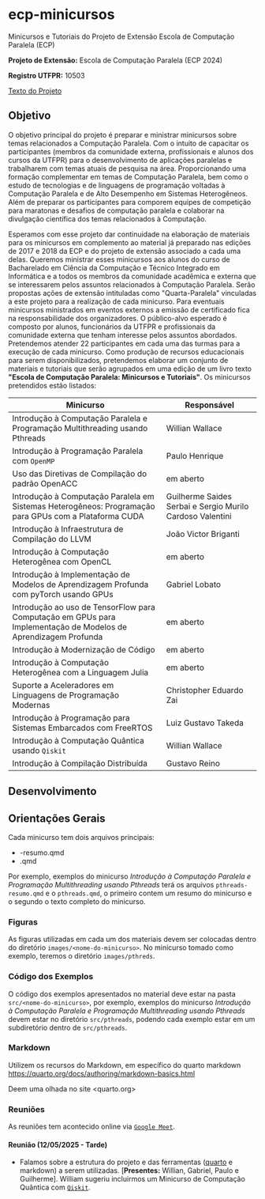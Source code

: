# ecp-minicursos

Minicursos e Tutoriais do Projeto de Extensão Escola de Computação Paralela (ECP)

__Projeto de Extensão:__ Escola de Computação Paralela (ECP 2024)

__Registro UTFPR:__ 10503

[Texto do Projeto](docs/projeto_extensao_escola_de_computacao_paralela_ecp_utfpr_2024.pdf)

## Objetivo

O objetivo principal do projeto é preparar e ministrar minicursos sobre temas relacionados a Computação Paralela. Com o intuito de capacitar os participantes (membros da comunidade externa, profissionais e alunos dos cursos da UTFPR) para o desenvolvimento de aplicações paralelas e trabalharem com temas atuais de pesquisa na área. Proporcionando uma formação complementar em temas de Computação Paralela, bem como o estudo de tecnologias e de linguagens de programação voltadas à Computação Paralela e de Alto Desempenho em Sistemas Heterogêneos. Além de preparar os participantes para comporem equipes de competição para maratonas e desafios de computação paralela e colaborar na divulgação científica dos temas relacionados à Computação.

Esperamos com esse projeto dar continuidade na elaboração de materiais para os minicursos em complemento ao material já preparado nas edições de 2017 e 2018 da ECP e do projeto de extensão associado a cada uma delas.
Queremos ministrar esses minicursos aos alunos do curso de Bacharelado em Ciência da Computação e Técnico Integrado em Informática e a todos os membros da comunidade acadêmica e externa que se interessarem pelos assuntos relacionados à Computação Paralela.
Serão propostas ações de extensão intituladas como "Quarta-Paralela" vinculadas a este projeto para a realização de cada minicurso. Para eventuais minicursos ministrados em eventos externos a emissão de certificado fica na responsabilidade dos organizadores.
O público-alvo esperado é composto por alunos, funcionários da UTFPR e profissionais da comunidade externa que tenham interesse pelos assuntos abordados. Pretendemos atender 22 participantes em cada uma das turmas para a execução de cada minicurso.
Como produção de recursos educacionais para serem disponibilizados, pretendemos elaborar um conjunto de materiais e tutoriais que serão agrupados em uma edição de um livro texto __"Escola de Computação Paralela: Minicursos e Tutoriais"__. Os minicursos pretendidos estão listados:

| Minicurso | Responsável |
| ---- | ---- |
| Introdução à Computação Paralela e Programação Multithreading usando Pthreads | Willian Wallace |
| Introdução à Programação Paralela com `OpenMP` | Paulo Henrique |
| Uso das Diretivas de Compilação do padrão OpenACC | em aberto |
| Introdução  à  Computação Paralela em Sistemas Heterogêneos: Programação para GPUs com a Plataforma CUDA | Guilherme Saides Serbai e Sergio Murilo Cardoso Valentini |
| Introdução à Infraestrutura de Compilação do LLVM | João Victor Briganti |
| Introdução à Computação Heterogênea com OpenCL | em aberto |
| Introdução à Implementação de Modelos de Aprendizagem Profunda com pyTorch usando GPUs | Gabriel Lobato |
| Introdução ao uso de TensorFlow para Computação em GPUs para Implementação de Modelos de Aprendizagem Profunda | em aberto |
| Introdução à Modernização de Código | em aberto |
| Introdução à Computação Heterogênea com a Linguagem Julia | em aberto |
| Suporte a Aceleradores em Linguagens de Programação Modernas | Christopher Eduardo Zai |
| Introdução à Programação para Sistemas Embarcados com FreeRTOS | Luiz Gustavo Takeda |
| Introdução à Computação Quântica usando `Qiskit` | Willian Wallace |
| Introdução à Compilação Distribuída | Gustavo Reino |


## Desenvolvimento

## Orientações Gerais

Cada minicurso tem dois arquivos principais:

- <nome-do-minicurso>-resumo.qmd
- <nome-do-minicurso>.qmd

Por exemplo, exemplos do minicurso _Introdução à Computação Paralela e Programação Multithreading usando Pthreads_ terá os arquivos `pthreads-resumo.qmd` e o `pthreads.qmd`, o primeiro contem um resumo do minicurso e o segundo o texto completo do minicurso.

### Figuras

As figuras utilizadas em cada um dos materiais devem ser colocadas dentro do diretório `images/<nome-do-minicurso>`. No minicurso tomado como exemplo, teremos o diretório `images/pthreds`.

### Código dos Exemplos

O código dos exemplos apresentados no material deve estar na pasta `src/<nome-do-minicurso>`, por exemplo, exemplos do minicurso _Introdução à Computação Paralela e Programação Multithreading usando Pthreads_ devem estar no diretório `src/pthreads`, podendo cada exemplo estar em um subdiretório dentro de `src/pthreads`.

### Markdown

Utilizem os recursos do Markdown, em específico do quarto markdown <https://quarto.org/docs/authoring/markdown-basics.html>

Deem uma olhada no site <quarto.org>

### Reuniões

As reuniões tem acontecido online via [`Google Meet`](https://meet.google.com/ixf-iznf-eye).

#### Reunião (12/05/2025 - Tarde)

* Falamos sobre a estrutura do projeto e das ferramentas ([quarto](www.quarto.org) e markdown) a serem utilizadas. [__Presentes:__ Willian, Gabriel, Paulo e Guilherme]. William sugeriu incluirmos um Minicurso de Computação Quântica com [`Qiskit`](https://www.ibm.com/quantum/qiskit).